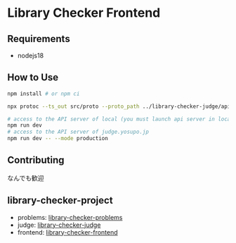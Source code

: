 # Library Checker Frontend

## Requirements

- nodejs18

## How to Use

```sh
npm install # or npm ci

npx protoc --ts_out src/proto --proto_path ../library-checker-judge/api/proto ../library-checker-judge/api/proto/library_checker.proto

# access to the API server of local (you must launch api server in local)
npm run dev
# access to the API server of judge.yosupo.jp
npm run dev -- --mode production
```

## Contributing

なんでも歓迎

## library-checker-project

- problems: [library-checker-problems](https://github.com/yosupo06/library-checker-problems)
- judge: [library-checker-judge](https://github.com/yosupo06/library-checker-judge)
- frontend: [library-checker-frontend](https://github.com/yosupo06/library-checker-frontend)
